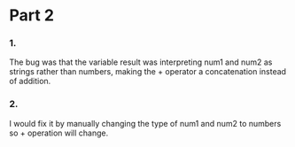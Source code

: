 # Part 2

### 1. 
The bug was that the variable result was interpreting num1 and num2 as strings rather than numbers, making
the + operator a concatenation instead of addition.

### 2. 
I would fix it by manually changing the type of num1 and num2 to numbers so + operation will change.
